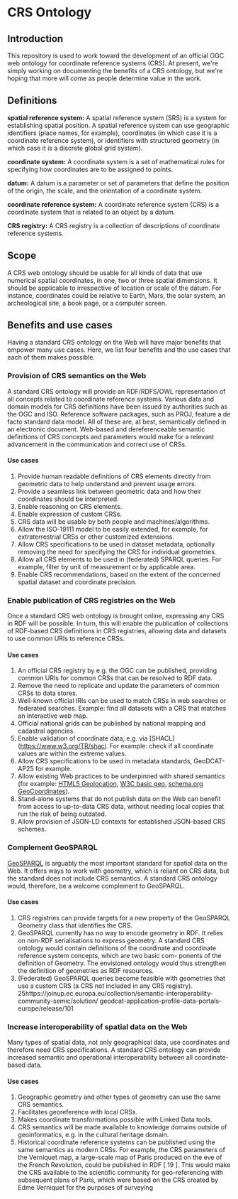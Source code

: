 # CRS Ontology
 
## Introduction
This repository is used to work toward the development of an official OGC web ontology for coordinate reference systems (CRS). 
At present, we're simply working on documenting the benefits of a CRS ontology, but we're hoping that more will come as people determine value in the work.

## Definitions   
**spatial reference system:** A spatial reference system (SRS) is a system for establishing spatial position. A spatial reference system can use geographic identifiers (place names, for example), coordinates (in which case it is a coordinate reference system), or identifiers with structured geometry (in which case it is a discrete global grid system).

**coordinate system:** A coordinate system is a set of mathematical rules for specifying how coordinates are to be assigned to points.

**datum:** 
A datum is a parameter or set of parameters that define the position of the origin, the scale, and the orientation of a coordinate system.

**coordinate reference system:**
A coordinate reference system (CRS) is a coordinate system that is related to an object by a datum.

**CRS registry:** A CRS registry is a collection of descriptions of coordinate reference systems.

## Scope
A CRS web ontology should be usable for all kinds of data that use numerical spatial coordinates, in one, two or three spatial dimensions. It should be applicable to irrespective of location or scale of the datum. For instance, coordinates could be relative to Earth, Mars, the solar system, an archeological site, a book page, or a computer screen. 

## Benefits and use cases
Having a standard CRS ontology on the Web will have major benefits that empower many use
cases. Here, we list four benefits and the use cases that each of them makes possible.

### Provision of CRS semantics on the Web
A standard CRS ontology will provide an RDF/RDFS/OWL representation of all concepts related
to coordinate reference systems. Various data and domain models for CRS definitions have
been issued by authorities such as the OGC and ISO. Reference software packages, such as
PROJ, feature a de facto standard data model. All of these are, at best, semantically defined in
an electronic document. Web-based and dereferenceable semantic definitions of CRS concepts
and parameters would make for a relevant advancement in the communication and correct use
of CRSs.
#### Use cases
1. Provide human readable definitions of CRS elements directly from geometric data to help
understand and prevent usage errors.
2. Provide a seamless link between geometric data and how their coordinates should be
interpreted.
3. Enable reasoning on CRS elements.
4. Enable expression of custom CRSs.
5. CRS data will be usable by both people and machines/algorithms.
6. Allow the ISO-19111 model to be easily extended, for example, for extraterrestrial CRSs
or other customized extensions.
7. Allow CRS specifications to be used in dataset metadata, optionally removing the need
for specifying the CRS for individual geometries.
8. Allow all CRS elements to be used in (federated) SPARQL queries. For example, filter by
unit of measurement or by applicable area.
9. Enable CRS recommendations, based on the extent of the concerned spatial dataset and
coordinate precision.
### Enable publication of CRS registries on the Web
Once a standard CRS web ontology is brought online, expressing any CRS in RDF will be
possible. In turn, this will enable the publication of collections of RDF-based CRS definitions in
CRS registries, allowing data and datasets to use common URIs to reference CRSs.
#### Use cases
1. An official CRS registry by e.g. the OGC can be published, providing common URIs for
common CRSs that can be resolved to RDF data.
2. Remove the need to replicate and update the parameters of common CRSs to data stores.
3. Well-known official IRIs can be used to match CRSs in web searches or federated searches.
Example: find all datasets with a CRS that matches an interactive web map.
4. Official national grids can be published by national mapping and cadastral agencies.
5. Enable validation of coordinate data, e.g. via  [SHACL](https://www.w3.org/TR/shacl. For example: check if all coordinate
values are within the extreme values.
6. Allow CRS specifications to be used in metadata standards, GeoDCAT-AP25 for example.
7. Allow existing Web practices to be underpinned with shared semantics (for example: [HTML5 Geolocation](https://www.w3.org/TR/geolocation/), [W3C basic geo](https://www.w3.org/2003/01/geo/), [schema.org GeoCoordinates](https://schema.org/GeoCoordinates)).
8. Stand-alone systems that do not publish data on the Web can benefit from access to
up-to-data CRS data, without needing local copies that run the risk of being outdated.
9. Allow provision of JSON-LD contexts for established JSON-based CRS schemes.
### Complement GeoSPARQL
[GeoSPARQL](https://www.ogc.org/standard/geosparql/) is arguably the most important standard for spatial data on the Web. It offers
ways to work with geometry, which is reliant on CRS data, but the standard does not include
CRS semantics. A standard CRS ontology would, therefore, be a welcome complement to
GeoSPARQL.
#### Use cases
1. CRS registries can provide targets for a new property of the GeoSPARQL Geometry class
that identifies the CRS.
2. GeoSPARQL currently has no way to encode geometry in RDF. It relies on non-RDF
serialisations to express geometry. A standard CRS ontology would contain definitions of
the coordinate and coordinate reference system concepts, which are two basic com-
ponents of the definition of Geometry. The envisioned ontology would thus strengthen
the definition of geometries as RDF resources.
3. (Federated) GeoSPARQL queries become feasible with geometries that use a custom CRS
(a CRS not included in any CRS registry).
25https://joinup.ec.europa.eu/collection/semantic-interoperability-community-semic/solution/
geodcat-application-profile-data-portals-europe/release/101
### Increase interoperability of spatial data on the Web
Many types of spatial data, not only geographical data, use coordinates and therefore need
CRS specifications. A standard CRS ontology can provide increased semantic and operational
interoperability between all coordinate-based data.
#### Use cases
1. Geographic geometry and other types of geometry can use the same CRS semantics.
2. Facilitates georeference with local CRSs.
3. Makes coordinate transformations possible with Linked Data tools.
4. CRS semantics will be made available to knowledge domains outside of geoinformatics,
e.g. in the cultural heritage domain.
5. Historical coordinate reference systems can be published using the same semantics as
modern CRSs. For example, the CRS parameters of the Verniquet map, a large-scale map
of Paris produced on the eve of the French Revolution, could be published in RDF [ 19 ].
This would make the CRS available to the scientific community for geo-referencing with
subsequent plans of Paris, which were based on the CRS created by Edme Verniquet for
the purposes of surveying

